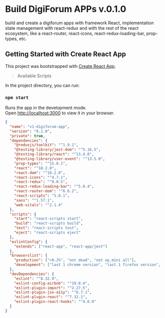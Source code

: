 # Build DigiForum APPs v.0.1.0

build and create a digiforum apps with framework React, implementation state management with react-redux and with the rest of the react ecosystem, like a react-router, react-icons, react-redux-loading-bar, prop-types, etc.

## Getting Started with Create React App

This project was bootstrapped with [Create React App](https://github.com/facebook/create-react-app).

> Available Scripts

In the project directory, you can run:

### `npm start`

Runs the app in the development mode.\
Open [http://localhost:3000](http://localhost:3000) to view it in your browser.

```json
{
  "name": "v1-digiforum-app",
  "version": "0.1.0",
  "private": true,
  "dependencies": {
    "@reduxjs/toolkit": "^1.9.1",
    "@testing-library/jest-dom": "^5.16.5",
    "@testing-library/react": "^13.4.0",
    "@testing-library/user-event": "^13.5.0",
    "prop-types": "^15.8.1",
    "react": "^18.2.0",
    "react-dom": "^18.2.0",
    "react-icons": "^4.7.1",
    "react-redux": "^8.0.5",
    "react-redux-loading-bar": "^5.0.4",
    "react-router-dom": "^6.6.2",
    "react-scripts": "5.0.1",
    "sass": "^1.57.1",
    "web-vitals": "^2.1.4"
  },
  "scripts": {
    "start": "react-scripts start",
    "build": "react-scripts build",
    "test": "react-scripts test",
    "eject": "react-scripts eject"
  },
  "eslintConfig": {
    "extends": ["react-app", "react-app/jest"]
  },
  "browserslist": {
    "production": [">0.2%", "not dead", "not op_mini all"],
    "development": ["last 1 chrome version", "last 1 firefox version", "last 1 safari version"]
  },
  "devDependencies": {
    "eslint": "^8.32.0",
    "eslint-config-airbnb": "^19.0.4",
    "eslint-plugin-import": "^2.27.5",
    "eslint-plugin-jsx-a11y": "^6.7.1",
    "eslint-plugin-react": "^7.32.1",
    "eslint-plugin-react-hooks": "^4.6.0"
  }
}
```

